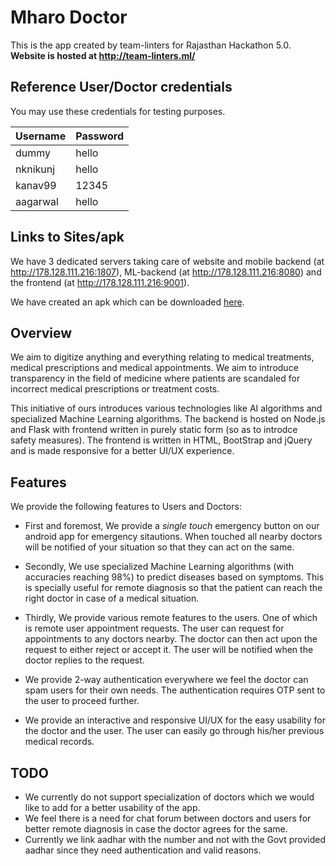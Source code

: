 # Mharo Doctor

This is the app created by team-linters for Rajasthan Hackathon 5.0. **Website is hosted at http://team-linters.ml/** 

## Reference User/Doctor credentials

You may use these credentials for testing purposes.

| Username      | Password      |
| ------------- |---------------|
| dummy         | hello         |
| nknikunj      | hello         |
| kanav99       | 12345         |
| aagarwal      | hello         |

## Links to Sites/apk

We have 3 dedicated servers taking care of website and mobile backend (at http://178.128.111.216:1807), ML-backend (at http://178.128.111.216:8080) and the frontend (at http://178.128.111.216:9001).

We have created an apk which can be downloaded [here](https://github.com/NK-Nikunj/Rajasthan-Hackathon/blob/master/Android%20App/apk/Mharo%20Doctor.apk).

## Overview

We aim to digitize anything and everything relating to medical treatments, medical prescriptions and medical appointments. We aim to introduce transparency in the field of medicine where patients are scandaled for incorrect medical prescriptions or treatment costs.

This initiative of ours introduces various technologies like AI algorithms and specialized Machine Learning algorithms. The backend is hosted on Node.js and Flask with frontend written in purely static form (so as to introdce safety measures). The frontend is written in HTML, BootStrap and jQuery and is made responsive for a better UI/UX experience.

## Features

We provide the following features to Users and Doctors:

* First and foremost, We provide a *single touch* emergency button on our android app for emergency sitautions. When touched all nearby doctors will be notified of your situation so that they can act on the same.

* Secondly, We use specialized Machine Learning algorithms (with accuracies reaching 98%) to predict diseases based on symptoms. This is specially useful for remote diagnosis so that the patient can reach the right doctor in case of a medical situation.

* Thirdly, We provide various remote features to the users. One of which is remote user appointment requests. The user can request for appointments to any doctors nearby. The doctor can then act upon the request to either reject or accept it. The user will be notified when the doctor replies to the request.

* We provide 2-way authentication everywhere we feel the doctor can spam users for their own needs. The authentication requires OTP sent to the user to proceed further.

* We provide an interactive and responsive UI/UX for the easy usability for the doctor and the user. The user can easily go through his/her previous medical records.

## TODO

* We currently do not support specialization of doctors which we would like to add for a better usability of the app.
* We feel there is a need for chat forum between doctors and users for better remote diagnosis in case the doctor agrees for the same.
* Currently we link aadhar with the number and not with the Govt provided aadhar since they need authentication and valid reasons.
